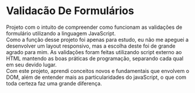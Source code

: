 # Validacão De Formulários
Projeto com o intuito de compreender como funcionam as validações de formulário utilizando a linguagem JavaScript.
<br/>
Como a função desse projeto foi apenas para estudo, eu não me apeguei a desenvolver um layout responsivo, mas a escolha deste foi de grande agrado para mim. As validações foram feitas utilizando script externo ao HTML mantendo as boas práticas de programação, separando cada qual em seu devido lugar. <br/>
Com este projeto, aprendi conceitos novos e fundamentais que envolvem o DOM, além de entender mais as particularidades do javaScript, o que com toda certeza faz uma grande diferença.
